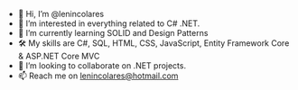 - 👋 Hi, I’m @lenincolares
- 👀 I’m interested in everything related to C# .NET.
- 🌱 I’m currently learning SOLID and Design Patterns
- 🛠️ My skills are C#, SQL, HTML, CSS, JavaScript, Entity Framework Core & ASP.NET Core MVC
- 💞️ I’m looking to collaborate on .NET projects.
- 📫 Reach me on lenincolares@hotmail.com

<!---
lenincolares/lenincolares is a ✨ special ✨ repository because its `README.md` (this file) appears on your GitHub profile.
You can click the Preview link to take a look at your changes.
--->
